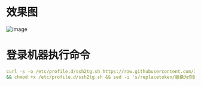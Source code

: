 # 效果图
![image](https://github.com/user-attachments/assets/05fc40b7-6234-45ac-9dbd-366acc49445f)

# 登录机器执行命令
``` yaml
curl -s -o /etc/profile.d/ssh2tg.sh https://raw.githubusercontent.com/3377/ssh2tg/main/ssh2tg.sh
&& chmod +x /etc/profile.d/ssh2tg.sh && sed -i 's/replacetoken/替换为你的tg机器人token/g;s/replaceid/替换为你的tg用户ID/g' /etc/profile.d/ssh2tg.sh

